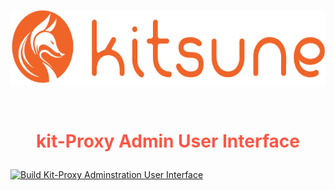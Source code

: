 <!--
title: 'kit-proxy v2 - Application'
description: 'This application helps in making a middle ware application channel to address all the application using kit-proxy solution.'
layout: Doc
framework: v2
platform: AWS
language: JavaScript
-->

<p align="center">
    <img src="./src/assets/logo_1.png" height=120 >
</p>

<br/>

# <p align="center" style="font-weight: 700; color: #FF5544"> kit-Proxy Admin User Interface </p>

[![Build Kit-Proxy Adminstration User Interface](https://github.com/nowfloats/kit-proxy-admin-ui/actions/workflows/verifyBuilds.yml/badge.svg?branch=main)](https://github.com/nowfloats/kit-proxy-admin-ui/actions/workflows/verifyBuilds.yml)
